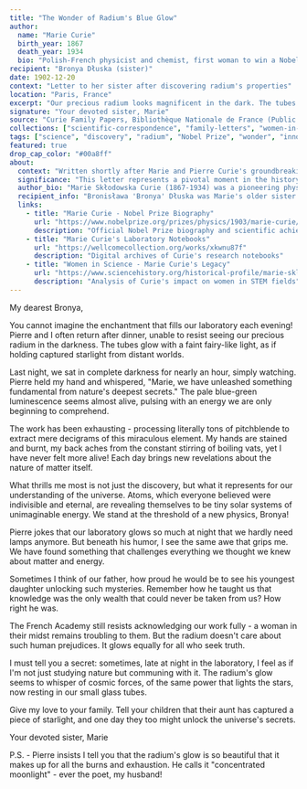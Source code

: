 ```yaml
---
title: "The Wonder of Radium's Blue Glow"
author:
  name: "Marie Curie"
  birth_year: 1867
  death_year: 1934
  bio: "Polish-French physicist and chemist, first woman to win a Nobel Prize"
recipient: "Bronya Dłuska (sister)"
date: 1902-12-20
context: "Letter to her sister after discovering radium's properties"
location: "Paris, France"
excerpt: "Our precious radium looks magnificent in the dark. The tubes glow with a faint fairy-like light, as if holding captured starlight."
signature: "Your devoted sister, Marie"
source: "Curie Family Papers, Bibliothèque Nationale de France (Public Domain)"
collections: ["scientific-correspondence", "family-letters", "women-in-science"]
tags: ["science", "discovery", "radium", "Nobel Prize", "wonder", "innovation"]
featured: true
drop_cap_color: "#00a8ff"
about:
  context: "Written shortly after Marie and Pierre Curie's groundbreaking isolation of radium, this letter captures the pure wonder of scientific discovery. Marie was in the midst of research that would earn her the first of two Nobel Prizes."
  significance: "This letter represents a pivotal moment in the history of science - the discovery of radioactivity. Marie Curie's work opened entire new fields of physics and chemistry, while her success as a woman in science broke crucial barriers."
  author_bio: "Marie Skłodowska Curie (1867-1934) was a pioneering physicist and chemist who conducted groundbreaking research on radioactivity. She was the first woman to win a Nobel Prize, the first person to win Nobel Prizes in two different sciences, and remains the only person to achieve this distinction."
  recipient_info: "Bronisława 'Bronya' Dłuska was Marie's older sister and closest confidante. A physician herself, Bronya had supported Marie's early education in Paris and remained her lifelong correspondent."
  links:
    - title: "Marie Curie - Nobel Prize Biography"
      url: "https://www.nobelprize.org/prizes/physics/1903/marie-curie/biographical/"
      description: "Official Nobel Prize biography and scientific achievements"
    - title: "Marie Curie's Laboratory Notebooks"
      url: "https://wellcomecollection.org/works/xkwnu87f"
      description: "Digital archives of Curie's research notebooks"
    - title: "Women in Science - Marie Curie's Legacy"
      url: "https://www.sciencehistory.org/historical-profile/marie-sklodowska-curie"
      description: "Analysis of Curie's impact on women in STEM fields"
---
```


My dearest Bronya,

You cannot imagine the enchantment that fills our laboratory each evening! Pierre and I often return after dinner, unable to resist seeing our precious radium in the darkness. The tubes glow with a faint fairy-like light, as if holding captured starlight from distant worlds.

Last night, we sat in complete darkness for nearly an hour, simply watching. Pierre held my hand and whispered, "Marie, we have unleashed something fundamental from nature's deepest secrets." The pale blue-green luminescence seems almost alive, pulsing with an energy we are only beginning to comprehend.

The work has been exhausting - processing literally tons of pitchblende to extract mere decigrams of this miraculous element. My hands are stained and burnt, my back aches from the constant stirring of boiling vats, yet I have never felt more alive! Each day brings new revelations about the nature of matter itself.

What thrills me most is not just the discovery, but what it represents for our understanding of the universe. Atoms, which everyone believed were indivisible and eternal, are revealing themselves to be tiny solar systems of unimaginable energy. We stand at the threshold of a new physics, Bronya!

Pierre jokes that our laboratory glows so much at night that we hardly need lamps anymore. But beneath his humor, I see the same awe that grips me. We have found something that challenges everything we thought we knew about matter and energy.

Sometimes I think of our father, how proud he would be to see his youngest daughter unlocking such mysteries. Remember how he taught us that knowledge was the only wealth that could never be taken from us? How right he was.

The French Academy still resists acknowledging our work fully - a woman in their midst remains troubling to them. But the radium doesn't care about such human prejudices. It glows equally for all who seek truth.

I must tell you a secret: sometimes, late at night in the laboratory, I feel as if I'm not just studying nature but communing with it. The radium's glow seems to whisper of cosmic forces, of the same power that lights the stars, now resting in our small glass tubes.

Give my love to your family. Tell your children that their aunt has captured a piece of starlight, and one day they too might unlock the universe's secrets.

Your devoted sister, Marie

P.S. - Pierre insists I tell you that the radium's glow is so beautiful that it makes up for all the burns and exhaustion. He calls it "concentrated moonlight" - ever the poet, my husband!